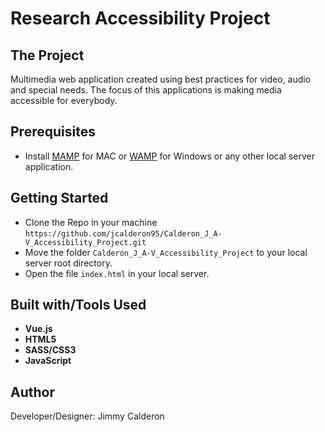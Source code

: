 # Research Accessibility Project

## The Project
 
Multimedia web application created using best practices for video, audio and special needs. The focus of this applications is making media accessible for everybody.


## Prerequisites

* Install [MAMP](https://www.mamp.info/en/) for MAC or [WAMP](http://www.wampserver.com/en/) for Windows or any other local server application.


## Getting Started

* Clone the Repo in your machine ```https://github.com/jcalderon95/Calderon_J_A-V_Accessibility_Project.git```
* Move the folder ```Calderon_J_A-V_Accessibility_Project``` to your local server root directory.
* Open the file ```index.html``` in your local server.

## Built with/Tools Used
* **Vue.js**
* **HTML5**
* **SASS/CSS3**
* **JavaScript**


## Author

Developer/Designer: Jimmy Calderon